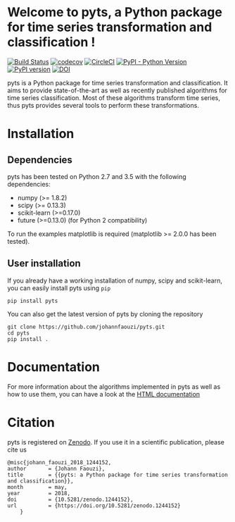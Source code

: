 Welcome to pyts, a Python package for time series transformation and classification !
=========================================================================================
[![Build Status](https://travis-ci.org/johannfaouzi/pyts.svg?branch=dev)](https://travis-ci.org/johannfaouzi/pyts)
[![codecov](https://codecov.io/gh/johannfaouzi/pyts/branch/master/graph/badge.svg)](https://codecov.io/gh/johannfaouzi/pyts)
[![CircleCI](https://circleci.com/gh/johannfaouzi/pyts.svg?style=shield)](https://circleci.com/gh/johannfaouzi/pyts)
[![PyPI - Python Version](https://img.shields.io/pypi/pyversions/pyts.svg)](https://img.shields.io/pypi/pyversions/pyts)
[![PyPI version](https://badge.fury.io/py/pyts.svg)](https://badge.fury.io/py/pyts)
[![DOI](https://zenodo.org/badge/DOI/10.5281/zenodo.1244152.svg)](https://doi.org/10.5281/zenodo.1244152)

pyts is a Python package for time series transformation and classification. It
aims to provide state-of-the-art as well as recently published algorithms
for time series classification. Most of these algorithms transform time series,
thus pyts provides several tools to perform these transformations.

# Installation

## Dependencies

pyts has been tested on Python 2.7 and 3.5 with the following dependencies:

- numpy (>= 1.8.2)
- scipy (>= 0.13.3)
- scikit-learn (>=0.17.0)
- future (>=0.13.0) (for Python 2 compatibility)

To run the examples matplotlib is required (matplotlib >= 2.0.0 has
been tested).

## User installation

If you already have a working installation of numpy, scipy and
scikit-learn, you can easily install pyts using ``pip``

    pip install pyts

You can also get the latest version of pyts by cloning the repository

    git clone https://github.com/johannfaouzi/pyts.git
    cd pyts
    pip install .


# Documentation

For more information about the algorithms implemented in pyts as well as
how to use them, you can have a look at the
[HTML documentation](https://johannfaouzi.github.io/pyts/)

# Citation

pyts is registered on [Zenodo](https://doi.org/10.5281/zenodo.1244152).
If you use it in a scientific publication, please cite us

    @misc{johann_faouzi_2018_1244152,
    author       = {Johann Faouzi},
    title        = {{pyts: a Python package for time series transformation and classification}},
    month        = may,
    year         = 2018,
    doi          = {10.5281/zenodo.1244152},
    url          = {https://doi.org/10.5281/zenodo.1244152}
		}
